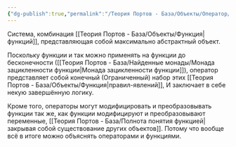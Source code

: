 ```yaml
---
{"dg-publish":true,"permalink":"/Теория Портов - База/Объекты/Оператор/"}
---
```


Система, комбинация [[Теория Портов - База/Объекты/Функция\|функций]], представляющая собой максимально абстрактный объект.

Поскольку функции и так можно применять на функции до бесконечности ([[Теория Портов - База/Найденные монады/Монада зацикленности функции\|Монада зацикленности функции]]), оператор представляет собой конечный (Ограниченный) набор этих [[Теория Портов - База/Объекты/Функция\|правил-явлений]],
И заключает в себе некую завершённую логику.

Кроме того, операторы могут модифицировать и преобразовывать функции так же, как функции модифицируют и преобразовывают переменные, [[Теория Портов - База/Полнота понятия функцией\|закрывая собой существование других объектов]]. Потому что вообще всё в итоге можно объяснять операторами и функциями.